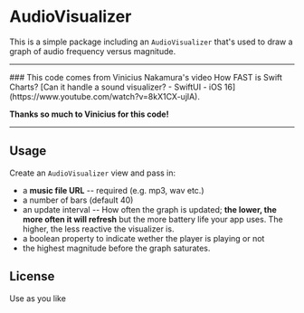 #  AudioVisualizer

This is a simple package including an `AudioVisualizer` that's used to draw a graph of audio frequency versus magnitude.

<hr>
### This code comes from Vinicius Nakamura's video How FAST is Swift Charts? [Can it handle a sound visualizer? - SwiftUI - iOS 16](https://www.youtube.com/watch?v=8kX1CX-ujlA).

**Thanks so much to Vinicius for this code!**
<hr>

## Usage

Create an `AudioVisualizer` view and pass in:

- a **music file URL** -- required (e.g. mp3, wav etc.)
- a number of bars (default 40)
- an update interval -- How often the graph is updated; **the lower, the more often it will refresh** but the more battery life your app uses. The higher, the less reactive the visualizer is.
- a boolean property to indicate wether the player is playing or not
- the highest magnitude before the graph saturates.

## License

Use as you like
